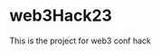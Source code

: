 # web3Hack23
This is the project for web3 conf hack

<!-- waiting for deployment
The address of contract is: 0x8e1fe0936C27A379DBDc9aE9acb83000aD67c8F0
waiting for deployment
The address of contract is: 0x160219E7251C828DEc46C3b0Ef5FB50377f1db0b
waiting for deployment
The address of contract is: 0x8C5eAb60D2fc785f6F13e5750f9De9b7210d3864
 -->